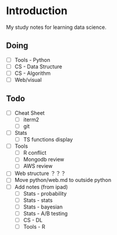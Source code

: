 # Introduction

My study notes for learning data science.



## Doing

- [ ] Tools - Python
- [ ] CS - Data Structure
- [ ] CS - Algorithm
- [ ] Web/visual

## Todo

- [ ] Cheat Sheet
  - [ ] iterm2
  - [ ] git
- [ ] Stats
  - [ ] TS functions display
- [ ] Tools
  - [ ] R conflict
  - [ ] Mongodb review
  - [ ] AWS review
- [ ] Web structure ？？？
- [ ] Move python/web.md to outside python
- [ ] Add notes (from ipad)
  - [ ] Stats - probability
  - [ ] Stats - stats
  - [ ] Stats - bayesian
  - [ ] Stats - A/B testing
  - [ ] CS - DL
  - [ ] Tools - R